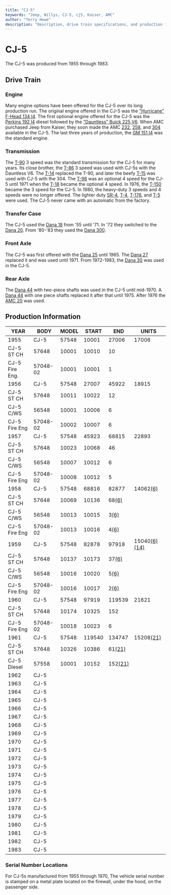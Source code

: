 ```yaml
---
title: "CJ-5"
keywords: "Jeep, Willys, CJ-5, cj5, Kaiser, AMC"
author: "Terry Howe"
description: "Description, drive train specifications, and production information for the Jeep CJ-5"
---
```


# CJ-5

The CJ-5 was produced from 1955 through 1983.

## Drive Train

### Engine

Many engine options have been offered for the CJ-5 over its long production run. The original engine offered in the CJ-5 was the ["Hurricane" F-Head 134 I4](../engine/factory/hurricane134.md). The first optional engine offered for the CJ-5 was the [Perkins 192 I4](../engine/factory/perkins192.md) diesel followed by the ["Dauntless" Buick 225 V6](../engine/factory/dauntless225.md). When AMC purchased Jeep from Kaiser, they soon made the AMC [232](../engine/factory/amc232.md), [258](../engine/factory/amc258.md), and [304](../engine/factory/amc304.md) available in the CJ-5. The last three years of production, the [GM 151 I4](../engine/factory/gm151.md) was the standard engine.

### Transmission

The [T-90](../transmission/factory/t90.md) 3 speed was the standard transmission for the CJ-5 for many years. Its close brother, the [T-86](../transmission/factory/t86.md) 3 speed was used with CJ-5s with the Dauntless V6. The [T-14](../transmission/factory/t14.md) replaced the T-90, and later the beefy [ T-15](../transmission/factory/t15.md) was used with CJ-5 with the 304. The [ T-98](../transmission/factory/t18.md) was an optional 4 speed for the CJ-5 until 1971 when the [T-18](../transmission/factory/t18.md) became the optional 4 speed. In 1976, the [T-150](../transmission/factory/t150.md) became the 3 speed for the CJ-5. In 1980, the heavy-duty 3 speeds and 4 speeds were no longer offered. The lighter duty [SR-4](../transmission/factory/t4.md), [T-4](../transmission/factory/t4.md), [T-176](../transmission/factory/t176.md), and [T-5](../transmission/factory/t5.md) were used. The CJ-5 never came with an automatic from the factory.

### Transfer Case

The CJ-5 used the [Dana 18](../xfer/factory/d18.md) from '55 until '71. In '72 they switched to the [Dana 20](../xfer/factory/d20.md). From '80-'83 they used the [Dana 300](../xfer/factory/d300.md).

### Front Axle

The CJ-5 was first offered with the [Dana 25](../axle/factory/d25.md) until 1965. The [Dana 27](../axle/factory/d27.md) replaced it and was used until 1971. From 1972-1983, the [Dana 30](../axle/factory/d30.md) was used in the CJ-5.

### Rear Axle

The [Dana 44](../axle/factory/d44.md) with two-piece shafts was used in the CJ-5 until mid-1970. A [Dana 44](../axle/factory/d44.md) with one piece shafts replaced it after that until 1975. After 1976 the [AMC 20](../axle/factory/amc20.md) was used.

## Production Information

| YEAR           | BODY     | MODEL | START  | END                       | UNITS                                           |
|----------------|----------|-------|--------|---------------------------|-------------------------------------------------|
| 1955           | CJ-5     | 57548 | 10001  | 27006                     | 17006                                           |
| CJ-5 ST CH     | 57648    | 10001 | 10010  | 10                        |                                                 |
| CJ-5 Fire Eng. | 57048-02 | 10001 | 10001  | 1                         |                                                 |
| 1956           | CJ-5     | 57548 | 27007  | 45922                     | 18915                                           |
| CJ-5 ST CH     | 57648    | 10011 | 10022  | 12                        |                                                 |
| CJ-5 C/WS      | 56548    | 10001 | 10006  | 6                         |                                                 |
| CJ-5 Fire Eng  | 57048-02 | 10002 | 10007  | 6                         |                                                 |
| 1957           | CJ-5     | 57548 | 45923  | 68815                     | 22893                                           |
| CJ-5 ST CH     | 57648    | 10023 | 10068  | 46                        |                                                 |
| CJ-5 C/WS      | 56548    | 10007 | 10012  | 6                         |                                                 |
| CJ-5 Fire Eng  | 57048-02 | 10008 | 10012  | 5                         |                                                 |
| 1958           | CJ-5     | 57548 | 68816  | 82877                     | 14062[(6)](../history/#6)                       |
| CJ-5 ST CH     | 57648    | 10069 | 10136  | 68[(6)](../history/#6)    |                                                 |
| CJ-5 C/WS      | 56548    | 10013 | 10015  | 3[(6)](../history/#6)     |                                                 |
| CJ-5 Fire Eng  | 57048-02 | 10013 | 10016  | 4[(6)](../history/#6)     |                                                 |
| 1959           | CJ-5     | 57548 | 82878  | 97918                     | 15040[(6)](../history/#6)[(14)](../history/#14) |
| CJ-5 ST CH     | 57648    | 10137 | 10173  | 37[(6)](../history/#6)    |                                                 |
| CJ-5 C/WS      | 56548    | 10016 | 10020  | 5[(6)](../history/#6)     |                                                 |
| CJ-5 Fire Eng  | 57048-02 | 10016 | 10017  | 2[(6)](../history/#6)     |                                                 |
| 1960           | CJ-5     | 57548 | 97919  | 119539                    | 21621                                           |
| CJ-5 ST CH     | 57648    | 10174 | 10325  | 152                       |                                                 |
| CJ-5 Fire Eng  | 57048-02 | 10018 | 10023  | 6                         |                                                 |
| 1961           | CJ-5     | 57548 | 119540 | 134747                    | 15208[(21)](../history/#21)                     |
| CJ-5 ST CH     | 57648    | 10326 | 10386  | 61[(21)](../history/#21)  |                                                 |
| CJ-5 Diesel    | 57558    | 10001 | 10152  | 152[(21)](../history/#21) |                                                 |
| 1962           | CJ-5     |       |        |                           |                                                 |
| 1963           | CJ-5     |       |        |                           |                                                 |
| 1964           | CJ-5     |       |        |                           |                                                 |
| 1965           | CJ-5     |       |        |                           |                                                 |
| 1966           | CJ-5     |       |        |                           |                                                 |
| 1967           | CJ-5     |       |        |                           |                                                 |
| 1968           | CJ-5     |       |        |                           |                                                 |
| 1969           | CJ-5     |       |        |                           |                                                 |
| 1970           | CJ-5     |       |        |                           |                                                 |
| 1971           | CJ-5     |       |        |                           |                                                 |
| 1972           | CJ-5     |       |        |                           |                                                 |
| 1973           | CJ-5     |       |        |                           |                                                 |
| 1974           | CJ-5     |       |        |                           |                                                 |
| 1975           | CJ-5     |       |        |                           |                                                 |
| 1976           | CJ-5     |       |        |                           |                                                 |
| 1977           | CJ-5     |       |        |                           |                                                 |
| 1978           | CJ-5     |       |        |                           |                                                 |
| 1979           | CJ-5     |       |        |                           |                                                 |
| 1980           | CJ-5     |       |        |                           |                                                 |
| 1981           | CJ-5     |       |        |                           |                                                 |
| 1982           | CJ-5     |       |        |                           |                                                 |
| 1983           | CJ-5     |       |        |                           |                                                 |

### Serial Number Locations

For CJ-5s manufactured from 1955 through 1970, The vehicle serial number is stamped on a metal plate located on the firewall, under the hood, on the passenger side.